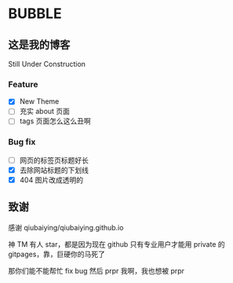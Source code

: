 # BUBBLE

## 这是我的博客

Still Under Construction

### Feature

- [x] New Theme
- [ ] 充实 about 页面
- [ ] tags 页面怎么这么丑啊

### Bug fix

- [ ] 网页的标签页标题好长
- [x] 去除网站标题的下划线
- [x] 404 图片改成透明的

## 致谢

感谢 qiubaiying/qiubaiying.github.io

神 TM 有人 star，都是因为现在 github 只有专业用户才能用 private 的 gitpages，靠，巨硬你的马死了

那你们能不能帮忙 fix bug 然后 prpr 我啊，我也想被 prpr
